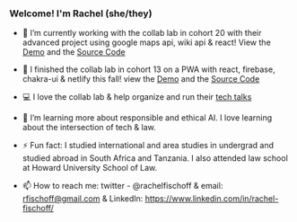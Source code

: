 ### Welcome! I'm Rachel (she/they) 

- 🚧 I’m currently working with the collab lab in cohort 20 with their advanced project using google maps api, wiki api & react!
View the [Demo](https://tcl-20-whats-near-me.netlify.app/) and the [Source Code](https://github.com/the-collab-lab/tcl-20-whats-near-me)
- 🔭 I finished the collab lab in cohort 13 on a PWA with react, firebase, chakra-ui & netlify this fall! 
view the [Demo](https://tcl-13-smart-shopping-list.netlify.app/) and the [Source Code](https://github.com/the-collab-lab/tcl-13-smart-shopping-list)
- 💻 I love the collab lab & help organize and run their [tech talks](https://the-collab-lab.codes/tech-talks)

- 🌱 I’m learning more about responsible and ethical AI. I love learning about the intersection of tech & law.
- ⚡ Fun fact: I studied international and area studies in undergrad and studied abroad in South Africa and Tanzania. I also attended law school at Howard University School of Law. 
- 📫 How to reach me: twitter - @rachelfischoff &  email: rfischoff@gmail.com  & LinkedIn: https://www.linkedin.com/in/rachel-fischoff/


